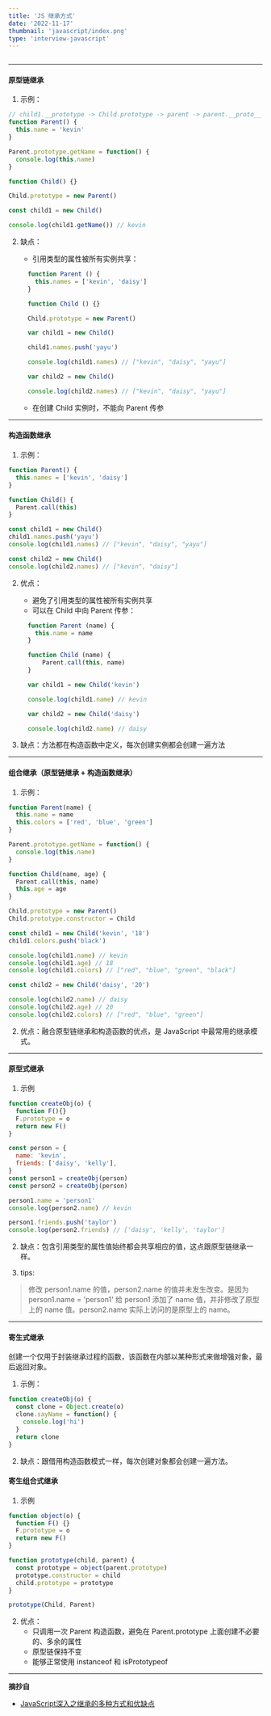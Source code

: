 ```yaml
---
title: 'JS 继承方式'
date: '2022-11-17'
thumbnail: 'javascript/index.png'
type: 'interview-javascript'
---
```

```toc
```
---
#### 原型链继承
1. 示例：

```js
// child1.__prototype -> Child.prototype -> parent -> parent.__proto__ -> Parent.prototype
function Parent() {
  this.name = 'kevin'
}

Parent.prototype.getName = function() {
  console.log(this.name)
}

function Child() {}

Child.prototype = new Parent()

const child1 = new Child()

console.log(child1.getName()) // kevin
```

2. 缺点：
    - 引用类型的属性被所有实例共享：

    ```js
      function Parent () {
        this.names = ['kevin', 'daisy']
      }

      function Child () {}

      Child.prototype = new Parent()

      var child1 = new Child()

      child1.names.push('yayu')

      console.log(child1.names) // ["kevin", "daisy", "yayu"]

      var child2 = new Child()

      console.log(child2.names) // ["kevin", "daisy", "yayu"]
    ```
    - 在创建 Child 实例时，不能向 Parent 传参

---

#### 构造函数继承

1. 示例：

```js
function Parent() {
  this.names = ['kevin', 'daisy']
}

function Child() {
  Parent.call(this)
}

const child1 = new Child()
child1.names.push('yayu')
console.log(child1.names) // ["kevin", "daisy", "yayu"]

const child2 = new Child()
console.log(child2.names) // ["kevin", "daisy"]
```

2. 优点：
    - 避免了引用类型的属性被所有实例共享
    - 可以在 Child 中向 Parent 传参：
    
    ```js
      function Parent (name) {
        this.name = name
      }

      function Child (name) {
          Parent.call(this, name)
      }

      var child1 = new Child('kevin')

      console.log(child1.name) // kevin

      var child2 = new Child('daisy')

      console.log(child2.name) // daisy
    ```

3. 缺点：方法都在构造函数中定义，每次创建实例都会创建一遍方法

---

#### 组合继承（原型链继承 + 构造函数继承）

1. 示例：

```js
function Parent(name) {
  this.name = name
  this.colors = ['red', 'blue', 'green']
}

Parent.prototype.getName = function() {
  console.log(this.name)
}

function Child(name, age) {
  Parent.call(this, name)
  this.age = age
}

Child.prototype = new Parent()
Child.prototype.constructor = Child

const child1 = new Child('kevin', '18')
child1.colors.push('black')

console.log(child1.name) // kevin
console.log(child1.age) // 18
console.log(child1.colors) // ["red", "blue", "green", "black"]

const child2 = new Child('daisy', '20')

console.log(child2.name) // daisy
console.log(child2.age) // 20
console.log(child2.colors) // ["red", "blue", "green"]
```

2. 优点：融合原型链继承和构造函数的优点，是 JavaScript 中最常用的继承模式。

---

#### 原型式继承

1. 示例

```js
function createObj(o) {
  function F(){}
  F.prototype = o
  return new F()
}

const person = {
  name: 'kevin',
  friends: ['daisy', 'kelly'],
}
const person1 = createObj(person)
const person2 = createObj(person)

person1.name = 'person1'
console.log(person2.name) // kevin

person1.friends.push('taylor')
console.log(person2.friends) // ['daisy', 'kelly', 'taylor']
```

2. 缺点：包含引用类型的属性值始终都会共享相应的值，这点跟原型链继承一样。

3. tips: 
> 修改 person1.name 的值，person2.name 的值并未发生改变。是因为 person1.name = 'person1' 给 person1 添加了 name 值，并非修改了原型上的 name 值。person2.name 实际上访问的是原型上的 name。

---

#### 寄生式继承

创建一个仅用于封装继承过程的函数，该函数在内部以某种形式来做增强对象，最后返回对象。

1. 示例：

```js
function createObj(o) {
  const clone = Object.create(o)
  clone.sayName = function() {
    console.log('hi')
  }
  return clone
}
```

2. 缺点：跟借用构造函数模式一样，每次创建对象都会创建一遍方法。

#### 寄生组合式继承

1. 示例

```js
function object(o) {
  function F() {}
  F.prototype = o
  return new F()
}

function prototype(child, parent) {
  const prototype = object(parent.prototype)
  prototype.constructor = child
  child.prototype = prototype
}

prototype(Child, Parent)
```

2. 优点：
    - 只调用一次 Parent 构造函数，避免在 Parent.prototype 上面创建不必要的、多余的属性
    - 原型链保持不变
    - 能够正常使用 instanceof 和 isPrototypeof

---

**摘抄自**
- [JavaScript深入之继承的多种方式和优缺点](https://github.com/mqyqingfeng/Blog/issues/16)